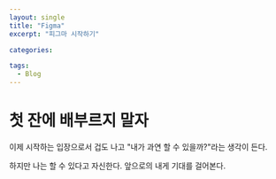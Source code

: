 ```yaml
---
layout: single
title: "Figma"
excerpt: "피그마 시작하기"

categories:

tags:
  - Blog
---
```


# 첫 잔에 배부르지 말자

이제 시작하는 입장으로서 겁도 나고 "내가 과연 할 수 있을까?"라는 생각이 든다.

하지만 나는 할 수 있다고 자신한다. 앞으로의 내게 기대를 걸어본다.
